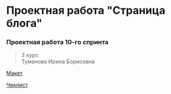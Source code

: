 # Проектная работа "Страница блога"
### Проектная работа 10-го спринта

> 3 курс   
> Туманова Ирина Борисовна

[Макет](https://www.figma.com/design/FEeiiGLOsE7ktXbPpBxYoD/Custom-dropdown?node-id=0-1&node-type=canvas&t=O1dYT5JS4tCekktV-0)

[Чеклист](https://practicum.yandex.ru/learn/associated-programs-frontend-st/courses/86470a17-9f06-496b-ae2e-77e2ce612e07/sprints/408102/topics/30c2d9f4-848e-4f19-bc62-8d3c8f26a599/lessons/91c83bc6-4a97-4d0e-a881-418ee6cd9571/)
